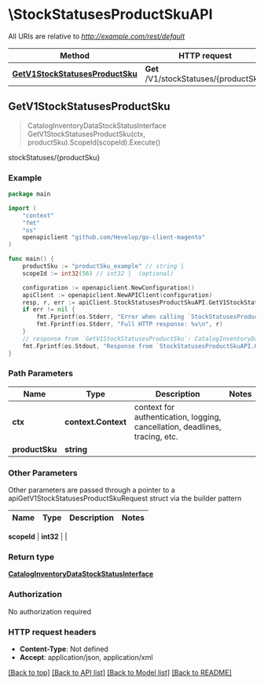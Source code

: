 # \StockStatusesProductSkuAPI

All URIs are relative to *http://example.com/rest/default*

Method | HTTP request | Description
------------- | ------------- | -------------
[**GetV1StockStatusesProductSku**](StockStatusesProductSkuAPI.md#GetV1StockStatusesProductSku) | **Get** /V1/stockStatuses/{productSku} | stockStatuses/{productSku}



## GetV1StockStatusesProductSku

> CatalogInventoryDataStockStatusInterface GetV1StockStatusesProductSku(ctx, productSku).ScopeId(scopeId).Execute()

stockStatuses/{productSku}



### Example

```go
package main

import (
	"context"
	"fmt"
	"os"
	openapiclient "github.com/Hevelop/go-client-magento"
)

func main() {
	productSku := "productSku_example" // string | 
	scopeId := int32(56) // int32 |  (optional)

	configuration := openapiclient.NewConfiguration()
	apiClient := openapiclient.NewAPIClient(configuration)
	resp, r, err := apiClient.StockStatusesProductSkuAPI.GetV1StockStatusesProductSku(context.Background(), productSku).ScopeId(scopeId).Execute()
	if err != nil {
		fmt.Fprintf(os.Stderr, "Error when calling `StockStatusesProductSkuAPI.GetV1StockStatusesProductSku``: %v\n", err)
		fmt.Fprintf(os.Stderr, "Full HTTP response: %v\n", r)
	}
	// response from `GetV1StockStatusesProductSku`: CatalogInventoryDataStockStatusInterface
	fmt.Fprintf(os.Stdout, "Response from `StockStatusesProductSkuAPI.GetV1StockStatusesProductSku`: %v\n", resp)
}
```

### Path Parameters


Name | Type | Description  | Notes
------------- | ------------- | ------------- | -------------
**ctx** | **context.Context** | context for authentication, logging, cancellation, deadlines, tracing, etc.
**productSku** | **string** |  | 

### Other Parameters

Other parameters are passed through a pointer to a apiGetV1StockStatusesProductSkuRequest struct via the builder pattern


Name | Type | Description  | Notes
------------- | ------------- | ------------- | -------------

 **scopeId** | **int32** |  | 

### Return type

[**CatalogInventoryDataStockStatusInterface**](CatalogInventoryDataStockStatusInterface.md)

### Authorization

No authorization required

### HTTP request headers

- **Content-Type**: Not defined
- **Accept**: application/json, application/xml

[[Back to top]](#) [[Back to API list]](../README.md#documentation-for-api-endpoints)
[[Back to Model list]](../README.md#documentation-for-models)
[[Back to README]](../README.md)

